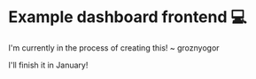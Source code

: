 # Example dashboard frontend 💻
I'm currently in the process of creating this! ~ groznyogor

I'll finish it in January!
